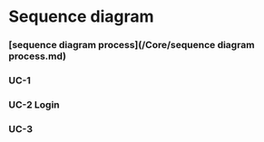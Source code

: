 # Sequence diagram

### [sequence diagram process](/Core/sequence diagram process.md)

### UC-1

### UC-2 Login

### UC-3

